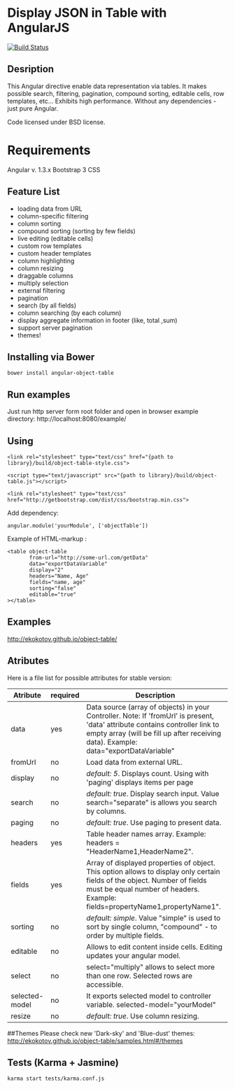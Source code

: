 Display JSON in Table with AngularJS
=================
[![Build Status](https://travis-ci.org/ekokotov/object-table.svg)](https://travis-ci.org/ekokotov/object-table)

## Desription
This Angular directive enable data representation via tables. It makes possible search, filtering, pagination, compound sorting, editable cells, row templates, etc... 
Exhibits high performance. Without any dependencies - just pure Angular.

Code licensed under BSD license.

Requirements
=================
Angular v. 1.3.x
Bootstrap 3 CSS 

Feature List
------------
- loading data from URL
- column-specific filtering
- column sorting
- compound sorting (sorting by few fields)
- live editing (editable cells)
- custom row templates
- custom header templates
- column highlighting
- column resizing
- draggable columns
- multiply selection
- external filtering
- pagination
- search (by all fields)
- column searching (by each column)
- display aggregate information in footer (like, total ,sum)
- support server pagination
- themes!

## Installing via Bower
```
bower install angular-object-table
```

## Run examples
Just run http server form root folder and open in browser example directory: http://localhost:8080/example/

## Using

```
<link rel="stylesheet" type="text/css" href="{path to library}/build/object-table-style.css">

<script type="text/javascript" src="{path to library}/build/object-table.js"></script>

<link rel="stylesheet" type="text/css" href="http://getbootstrap.com/dist/css/bootstrap.min.css">
```
Add dependency:
```
angular.module('yourModule', ['objectTable'])
```

Example of HTML-markup :
```
<table object-table 
       from-url="http://some-url.com/getData" 
       data="exportDataVariable" 
       display="2" 
       headers="Name, Age" 
       fields="name, age"
       sorting="false"
       editable="true" 
></table>
```
## Examples
http://ekokotov.github.io/object-table/

## Atributes

Here is a file list for possible attributes for stable version:

Atribute             | required | Description
---------------------|----------|-------------------------
data                 | yes      | Data source (array of objects) in your Controller. Note: If 'fromUrl' is present, 'data' attribute contains controller link to empty array (will be fill up after receiving data). Example: data="exportDataVariable"
fromUrl				 | no       | Load data from external URL. 
display     		 | no       | *default: 5*. Displays count. Using with 'paging' displays items per page
search               | no       | *default: true*. Display search input. Value search="separate" is allows you search by columns.
paging				 | no       | *default: true*. Use paging to present data.
headers              | yes      | Table header names array. Example: headers = "HeaderName1,HeaderName2".
fields  			 | yes      | Array of displayed properties of object. This option allows to display only certain fields of the object. Number of fields must be equal number of headers. Example: fields=propertyName1,propertyName1".
sorting				 | no       | *default: simple*. Value "simple" is used to sort by single column,  "compound" - to order by multiple fields.
editable     		 | no       | Allows to edit content inside cells. Editing updates your angular model. 
select               | no       | select="multiply" allows to select more than one row. Selected rows are accessible.
selected-model		 | no		| It exports selected model to controller variable. selected-model="yourModel"
resize		 		 | no		| *default: true*. Use column resizing.

##Themes
Please check new 'Dark-sky' and 'Blue-dust' themes:
http://ekokotov.github.io/object-table/samples.html#/themes

## Tests (Karma + Jasmine)
```
karma start tests/karma.conf.js
```